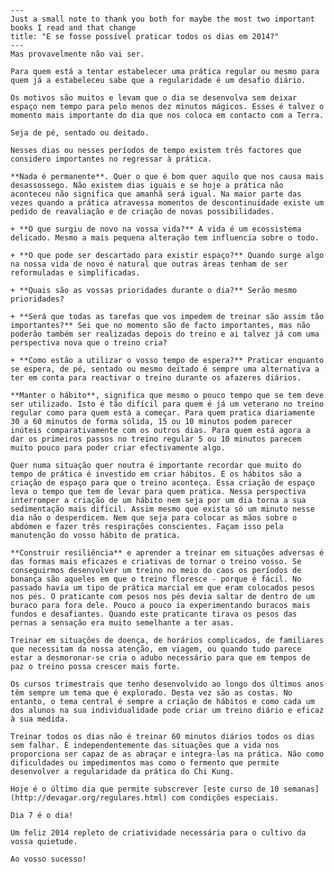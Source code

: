 	---
	Just a small note to thank you both for maybe the most two important books I read and that change 
	title: "E se fosse possível praticar todos os dias em 2014?"
	---
	Mas provavelmente não vai ser. 

	Para quem está a tentar estabelecer uma prática regular ou mesmo para quem já a estabeleceu sabe que a regularidade é um desafio diário.

	Os motivos são muitos e levam que o dia se desenvolva sem deixar espaço nem tempo para pelo menos dez minutos mágicos. Esses é talvez o momento mais importante do dia que nos coloca em contacto com a Terra.

	Seja de pé, sentado ou deitado. 

	Nesses dias ou nesses períodos de tempo existem três factores que considero importantes no regressar à prática.

	**Nada é permanente**. Quer o que é bom quer aquilo que nos causa mais desassossego. Não existem dias iguais e se hoje a prática não aconteceu não significa que amanhã será igual. Na maior parte das vezes quando a prática atravessa momentos de descontinuidade existe um pedido de reavaliação e de criação de novas possibilidades. 

	+ **O que surgiu de novo na vossa vida?** A vida é um ecossistema delicado. Mesmo a mais pequena alteração tem influencia sobre o todo. 

	+ **O que pode ser descartado para existir espaço?** Quando surge algo na nossa vida de novo é natural que outras áreas tenham de ser reformuladas e simplificadas.

	+ **Quais são as vossas prioridades durante o dia?** Serão mesmo prioridades?

	+ **Será que todas as tarefas que vos impedem de treinar são assim tão importantes?** Sei que no momento são de facto importantes, mas não poderão também ser realizadas depois do treino e ai talvez já com uma perspectiva nova que o treino cria?

	+ **Como estão a utilizar o vosso tempo de espera?** Praticar enquanto se espera, de pé, sentado ou mesmo deitado é sempre uma alternativa a ter em conta para reactivar o treino durante os afazeres diários. 

	**Manter o hábito**, significa que mesmo o pouco tempo que se tem deve ser utilizado. Isto é tão difícil para quem é já um veterano no treino regular como para quem está a começar. Para quem pratica diariamente 30 a 60 minutos de forma sólida, 15 ou 10 minutos podem parecer inúteis comparativamente com os outros dias. Para quem está agora a dar os primeiros passos no treino regular 5 ou 10 minutos parecem muito pouco para poder criar efectivamente algo.

	Quer numa situação quer noutra é importante recordar que muito do tempo de prática é investido em criar hábitos. E os hábitos são a criação de espaço para que o treino aconteça. Essa criação de espaço leva o tempo que tem de levar para quem pratica. Nessa perspectiva interromper a criação de um hábito nem seja por um dia torna a sua sedimentação mais difícil. Assim mesmo que exista só um minuto nesse dia não o desperdicem. Nem que seja para colocar as mãos sobre o abdómen e fazer três respirações conscientes. Façam isso pela manutenção do vosso hábito de pratica. 

	**Construir resiliência** e aprender a treinar em situações adversas é das formas mais eficazes e criativas de tornar o treino vosso. Se conseguirmos desenvolver um treino no meio do caos os períodos de bonança são aqueles em que o treino floresce - porque é fácil. No passado havia um tipo de prática marcial em que eram colocados pesos nos pés. O praticante com pesos nos pés devia saltar de dentro de um buraco para fora dele. Pouco a pouco ia experimentando buracos mais fundos e desafiantes. Quando este praticante tirava os pesos das pernas a sensação era muito semelhante a ter asas. 

	Treinar em situações de doença, de horários complicados, de familiares que necessitam da nossa atenção, em viagem, ou quando tudo parece estar a desmoronar-se cria o adubo necessário para que em tempos de paz o treino possa crescer mais forte. 

	Os cursos trimestrais que tenho desenvolvido ao longo dos últimos anos têm sempre um tema que é explorado. Desta vez são as costas. No entanto, o tema central é sempre a criação de hábitos e como cada um dos alunos na sua individualidade pode criar um treino diário e eficaz à sua medida. 

	Treinar todos os dias não é treinar 60 minutos diários todos os dias sem falhar. É independentemente das situações que a vida nos proporciona ser capaz de as abraçar e integra-las na prática. Não como dificuldades ou impedimentos mas como o fermento que permite desenvolver a regularidade da prática do Chi Kung. 

	Hoje é o último dia que permite subscrever [este curso de 10 semanas](http://devagar.org/regulares.html) com condições especiais.

	Dia 7 é o dia!

	Um feliz 2014 repleto de criatividade necessária para o cultivo da vossa quietude. 

	Ao vosso sucesso!